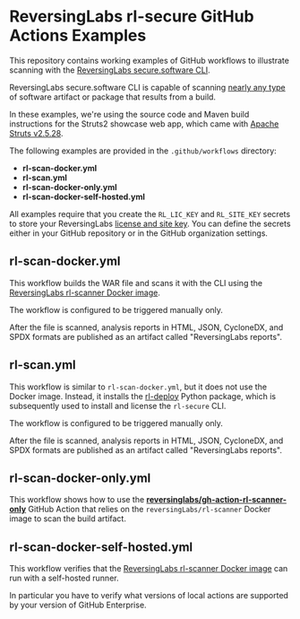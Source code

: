 # ReversingLabs rl-secure GitHub Actions Examples

This repository contains working examples of GitHub workflows to illustrate scanning with the [ReversingLabs secure.software CLI](https://docs.secure.software/cli/).

ReversingLabs secure.software CLI is capable of scanning [nearly any type](https://docs.secure.software/concepts/language-coverage) of software artifact or package that results from a build.

In these examples, we're using the source code and Maven build instructions for the Struts2 showcase web app,
which came with [Apache Struts v2.5.28](https://archive.apache.org/dist/struts/2.5.28/).

The following examples are provided in the `.github/workflows` directory:

- **rl-scan-docker.yml**
- **rl-scan.yml**
- **rl-scan-docker-only.yml**
- **rl-scan-docker-self-hosted.yml**


All examples require that you create the `RL_LIC_KEY` and `RL_SITE_KEY` secrets to store your ReversingLabs [license and site key](https://docs.secure.software/cli/deployment/rl-deploy-quick-start#prepare-the-license-and-site-key).
You can define the secrets either in your GitHub repository or in the GitHub organization settings.


## rl-scan-docker.yml

This workflow builds the WAR file and scans it with the CLI using the [ReversingLabs rl-scanner Docker image](https://hub.docker.com/r/reversinglabs/rl-scanner).

The workflow is configured to be triggered manually only.

After the file is scanned, analysis reports in HTML, JSON, CycloneDX, and SPDX formats are published as an artifact called "ReversingLabs reports".


## rl-scan.yml

This workflow is similar to `rl-scan-docker.yml`, but it does not use the Docker image.
Instead, it installs the [rl-deploy](https://pypi.org/project/rl-deploy/) Python package, which is subsequently used to install and license the `rl-secure` CLI.

The workflow is configured to be triggered manually only.

After the file is scanned, analysis reports in HTML, JSON, CycloneDX, and SPDX formats are published as an artifact called "ReversingLabs reports".


## rl-scan-docker-only.yml

This workflow shows how to use the **[reversinglabs/gh-action-rl-scanner-only](https://github.com/marketplace/actions/gh-action-rl-scanner-only)** GitHub Action that relies on the `reversingLabs/rl-scanner` Docker image to scan the build artifact.


## rl-scan-docker-self-hosted.yml

This workflow verifies that the [ReversingLabs rl-scanner Docker image](https://hub.docker.com/r/reversinglabs/rl-scanner) can run with a self-hosted runner.

In particular you have to verify what versions of local actions are supported by your version of GitHub Enterprise.

